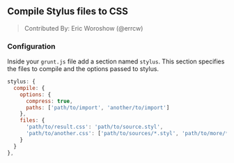 ## Compile Stylus files to CSS
> Contributed By: Eric Woroshow (@errcw)

### Configuration

Inside your `grunt.js` file add a section named `stylus`. This section
specifies the files to compile and the options passed to stylus.

``` javascript
stylus: {
  compile: {
    options: {
      compress: true,
      paths: ['path/to/import', 'another/to/import']
    },
    files: {
      'path/to/result.css': 'path/to/source.styl',
      'path/to/another.css': ['path/to/sources/*.styl', 'path/to/more/*.style'],
    }
  }
},
```
